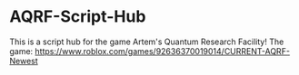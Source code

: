 # AQRF-Script-Hub
This is a script hub for the game Artem's Quantum Research Facility!
The game: https://www.roblox.com/games/92636370019014/CURRENT-AQRF-Newest
